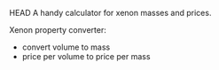 HEAD
A handy calculator for xenon masses and prices.

Xenon property converter:
  * convert volume to mass
  * price per volume to price per mass

